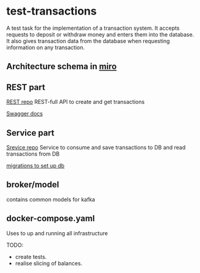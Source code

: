 # test-transactions

A test task for the implementation of a transaction system. It accepts requests to deposit or withdraw money and enters them into the database. It also gives transaction data from the database when requesting information on any transaction.
## Architecture schema in [miro](https://miro.com/app/board/uXjVPvwzV6U=/?share_link_id=797824750985)

## REST part
[REST repo](https://github.com/MihasBel/test-transactions-rest)
REST-full API to create and get transactions

[Swagger docs](https://github.com/MihasBel/test-transactions-rest/tree/main/api/docs)

## Service part

[Srevice repo](https://github.com/MihasBel/test-transactions-service) 
Service to consume and save transactions to DB and read transactions from DB

[migrations to set up db](https://github.com/MihasBel/test-transactions-service/tree/main/adapters/pg/migrations)
## broker/model
contains common models for kafka

## docker-compose.yaml 
Uses to up and running all infrastructure 


TODO:
- create tests. 
- realise slicing of balances.
